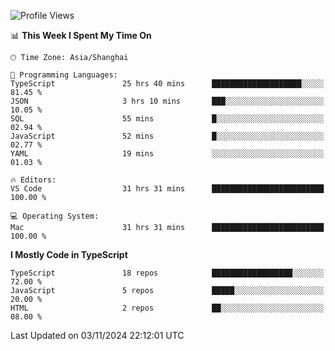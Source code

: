 <!--START_SECTION:waka-->
![Profile Views](http://img.shields.io/badge/Profile%20Views-0-blue)

📊 **This Week I Spent My Time On** 

```text
🕑︎ Time Zone: Asia/Shanghai

💬 Programming Languages: 
TypeScript               25 hrs 40 mins      ████████████████████░░░░░   81.45 % 
JSON                     3 hrs 10 mins       ███░░░░░░░░░░░░░░░░░░░░░░   10.05 % 
SQL                      55 mins             █░░░░░░░░░░░░░░░░░░░░░░░░   02.94 % 
JavaScript               52 mins             █░░░░░░░░░░░░░░░░░░░░░░░░   02.77 % 
YAML                     19 mins             ░░░░░░░░░░░░░░░░░░░░░░░░░   01.03 % 

🔥 Editors: 
VS Code                  31 hrs 31 mins      █████████████████████████   100.00 % 

💻 Operating System: 
Mac                      31 hrs 31 mins      █████████████████████████   100.00 % 
```

**I Mostly Code in TypeScript** 

```text
TypeScript               18 repos            ██████████████████░░░░░░░   72.00 % 
JavaScript               5 repos             █████░░░░░░░░░░░░░░░░░░░░   20.00 % 
HTML                     2 repos             ██░░░░░░░░░░░░░░░░░░░░░░░   08.00 % 
```




 Last Updated on 03/11/2024 22:12:01 UTC
<!--END_SECTION:waka-->
